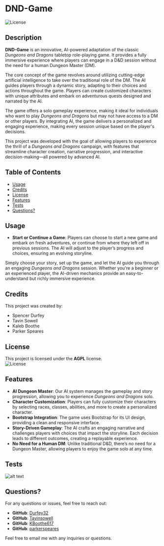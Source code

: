 # DND-Game

![License](https://img.shields.io/badge/license-AGPL-blue)

## Description
**DND-Game** is an innovative, AI-powered adaptation of the classic *Dungeons and Dragons* tabletop role-playing game. It provides a fully immersive experience where players can engage in a D&D session without the need for a human Dungeon Master (DM). 

The core concept of the game revolves around utilizing cutting-edge artificial intelligence to take over the traditional role of the DM. The AI guides players through a dynamic story, adapting to their choices and actions throughout the game. Players can create customized characters with unique attributes and embark on adventurous quests designed and narrated by the AI.

The game offers a solo gameplay experience, making it ideal for individuals who want to play *Dungeons and Dragons* but may not have access to a DM or other players. By integrating AI, the game delivers a personalized and engaging experience, making every session unique based on the player's decisions.

This project was developed with the goal of allowing players to experience the thrill of a *Dungeons and Dragons* campaign, with features that streamline character creation, narrative progression, and interactive decision-making—all powered by advanced AI.

## Table of Contents
- [Usage](#usage)
- [Credits](#credits)
- [License](#license)
- [Features](#features)
- [Tests](#tests)
- [Questions?](#questions)

## Usage
- **Start or Continue a Game**: Players can choose to start a new game and embark on fresh adventures, or continue from where they left off in previous sessions. The AI will adjust to the player’s progress and choices, ensuring an evolving storyline.
  
Simply choose your story, set up the game, and let the AI guide you through an engaging *Dungeons and Dragons* session. Whether you're a beginner or an experienced player, the AI-driven mechanics provide an easy-to-understand but richly immersive experience.

## Credits
This project was created by:
- Spencer Durfey
- Tavin Sowell
- Kaleb Boothe
- Parker Speares

## License
This project is licensed under the **AGPL** license.  
![License](https://img.shields.io/badge/license-AGPL-blue)

## Features
- **AI Dungeon Master**: Our AI system manages the gameplay and story progression, allowing you to experience *Dungeons and Dragons* solo.
- **Character Customization**: Players can fully customize their characters by selecting races, classes, abilities, and more to create a personalized character.
- **Bootstrap Integration**: The game uses Bootstrap for its UI design, providing a clean and responsive interface.
- **Story-Driven Gameplay**: The AI crafts an engaging narrative and challenges players with choices that impact the storyline. Each decision leads to different outcomes, creating a replayable experience.
- **No Need for a Human DM**: Unlike traditional D&D, there’s no need for a Dungeon Master, allowing players to enjoy the game solo at any time.


## Tests
![alt text](chrome_rBnDtv9cGg.gif)

## Questions?
For any questions or issues, feel free to reach out:

- **GitHub**: [Durfey32](https://github.com/)
- **GitHub**: [Tavinsowell](https://github.com/)
- **GitHub**: [KBoothe617](https://github.com/)
- **GitHub**: [parkerspeares](https://github.com/)

Feel free to email me with any inquiries or questions.